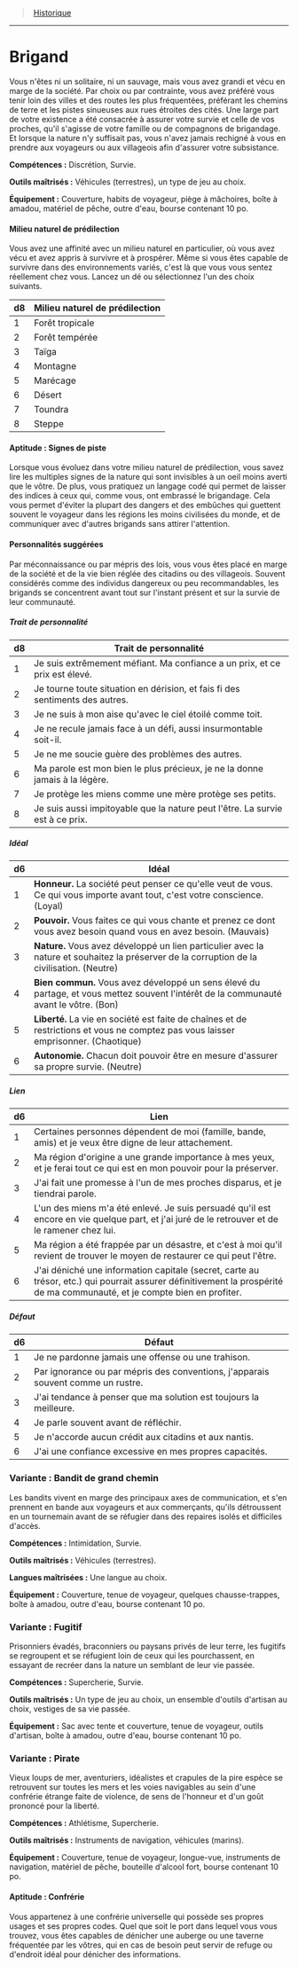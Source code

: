 
<!--BackgroundItem-->

> <!--ParentNameLink-->[Historique](backgrounds_hd.md)<!--/ParentNameLink-->

---

# <!--Name-->Brigand<!--/Name-->

Vous n'êtes ni un solitaire, ni un sauvage, mais vous avez grandi et vécu en marge de la société. Par choix ou par contrainte, vous avez préféré vous tenir loin des villes et des routes les plus fréquentées, préférant les chemins de terre et les pistes sinueuses aux rues étroites des cités. Une large part de votre existence a été consacrée à assurer votre survie et celle de vos proches, qu'il s'agisse de votre famille ou de compagnons de brigandage. Et lorsque la nature n'y suffisait pas, vous n'avez jamais rechigné à vous en prendre aux voyageurs ou aux villageois afin d'assurer votre subsistance.

**Compétences :** <!--Abilities-->Discrétion, Survie.<!--/Abilities-->

**Outils maîtrisés :** <!--MasteredTools-->Véhicules (terrestres), un type de jeu au choix.<!--/MasteredTools-->

**Équipement :** <!--Equipment-->Couverture, habits de voyageur, piège à mâchoires, boîte à amadou, matériel de pêche, outre d'eau, bourse contenant 10 po.<!--/Equipment-->

<!--BackgroundSpecialtyItem-->

#### <!--Name-->Milieu naturel de prédilection<!--/Name-->

Vous avez une affinité avec un milieu naturel en particulier, où vous avez vécu et avez appris à survivre et à prospérer. Même si vous êtes capable de survivre dans des environnements variés, c'est là que vous vous sentez réellement chez vous. Lancez un dé ou sélectionnez l'un des choix suivants.

|d8|Milieu naturel de prédilection|
|---|---|
|1|Forêt tropicale|
|2|Forêt tempérée|
|3|Taïga|
|4|Montagne|
|5|Marécage|
|6|Désert|
|7|Toundra|
|8|Steppe|

<!--/BackgroundSpecialtyItem-->

<!--SkillItem-->

#### <!--Name-->Aptitude : Signes de piste<!--/Name-->

Lorsque vous évoluez dans votre milieu naturel de prédilection, vous savez lire les multiples signes de la nature qui sont invisibles à un oeil moins averti que le vôtre. De plus, vous pratiquez un langage codé qui permet de laisser des indices à ceux qui, comme vous, ont embrassé le brigandage. Cela vous permet d'éviter la plupart des dangers et des embûches qui guettent souvent le voyageur dans les régions les moins civilisées du monde, et de communiquer avec d'autres brigands sans attirer l'attention.

<!--/SkillItem-->

<!--Items-->

#### <!--Name-->Personnalités suggérées<!--/Name-->

Par méconnaissance ou par mépris des lois, vous vous êtes placé en marge de la société et de la vie bien réglée des citadins ou des villageois. Souvent considérés comme des individus dangereux ou peu recommandables, les brigands se concentrent avant tout sur l'instant présent et sur la survie de leur communauté.

<!--PersonalityTraitItem-->

##### <!--Name-->Trait de personnalité<!--/Name-->

|d8|Trait de personnalité|
|---|---|
|1|Je suis extrêmement méfiant. Ma confiance a <!--br-->un prix, et ce prix est élevé.|
|2|Je tourne toute situation en dérision, et fais fi <!--br-->des sentiments des autres.|
|3|Je ne suis à mon aise qu'avec le ciel étoilé <!--br-->comme toit.|
|4|Je ne recule jamais face à un défi, aussi <!--br-->insurmontable soit-il.|
|5|Je ne me soucie guère des problèmes des <!--br-->autres.|
|6|Ma parole est mon bien le plus précieux, je ne <!--br-->la donne jamais à la légère.|
|7|Je protège les miens comme une mère protège <!--br-->ses petits.|
|8|Je suis aussi impitoyable que la nature peut <!--br-->l'être. La survie est à ce prix.|

<!--/PersonalityTraitItem-->

<!--PersonalityIdealItem-->

##### <!--Name-->Idéal<!--/Name-->

|d6|Idéal|
|---|---|
|1|**Honneur.** La société peut penser ce qu'elle veut <!--br-->de vous. Ce qui vous importe avant tout, c'est <!--br-->votre conscience. (Loyal)|
|2|**Pouvoir.** Vous faites ce qui vous chante et <!--br-->prenez ce dont vous avez besoin quand vous en <!--br-->avez besoin. (Mauvais)|
|3|**Nature.** Vous avez développé un lien <!--br-->particulier avec la nature et souhaitez la <!--br-->préserver de la corruption de la civilisation. <!--br-->(Neutre)|
|4|**Bien commun.** Vous avez développé un sens <!--br-->élevé du partage, et vous mettez souvent <!--br-->l'intérêt de la communauté avant le vôtre. <!--br-->(Bon)|
|5|**Liberté.** La vie en société est faite de chaînes <!--br-->et de restrictions et vous ne comptez pas vous <!--br-->laisser emprisonner. (Chaotique)|
|6|**Autonomie.** Chacun doit pouvoir être en <!--br-->mesure d'assurer sa propre survie. (Neutre)|

<!--/PersonalityIdealItem-->

<!--PersonalityLinkItem-->

##### <!--Name-->Lien<!--/Name-->

|d6|Lien|
|---|---|
|1|Certaines personnes dépendent de moi <!--br-->(famille, bande, amis) et je veux être digne de <!--br-->leur attachement.|
|2|Ma région d'origine a une grande importance <!--br-->à mes yeux, et je ferai tout ce qui est en mon <!--br-->pouvoir pour la préserver.|
|3|J'ai fait une promesse à l'un de mes proches <!--br-->disparus, et je tiendrai parole.|
|4|L'un des miens m'a été enlevé. Je suis persuadé <!--br-->qu'il est encore en vie quelque part, et j'ai juré <!--br-->de le retrouver et de le ramener chez lui.|
|5|Ma région a été frappée par un désastre, et <!--br-->c'est à moi qu'il revient de trouver le moyen de <!--br-->restaurer ce qui peut l'être.|
|6|J'ai déniché une information capitale <!--br-->(secret, carte au trésor, etc.) qui pourrait <!--br-->assurer définitivement la prospérité de ma <!--br-->communauté, et je compte bien en profiter.|

<!--/PersonalityLinkItem-->

<!--PersonalityDefectItem-->

##### <!--Name-->Défaut<!--/Name-->

|d6|Défaut|
|---|---|
|1|Je ne pardonne jamais une offense ou une <!--br-->trahison.|
|2|Par ignorance ou par mépris des conventions, <!--br-->j'apparais souvent comme un rustre.|
|3|J'ai tendance à penser que ma solution est <!--br-->toujours la meilleure.|
|4|Je parle souvent avant de réfléchir.|
|5|Je n'accorde aucun crédit aux citadins et aux <!--br-->nantis.|
|6|J'ai une confiance excessive en mes propres <!--br-->capacités.|

<!--/PersonalityDefectItem-->

<!--/Items-->

<!--SubBackgroundItem-->

### <!--Name-->Variante : Bandit de grand chemin<!--/Name-->

Les bandits vivent en marge des principaux axes de communication, et s'en prennent en bande aux voyageurs et aux commerçants, qu'ils détroussent en un tournemain avant de se réfugier dans des repaires isolés et difficiles d'accès.

**Compétences :** <!--Abilities-->Intimidation, Survie.<!--/Abilities-->

**Outils maîtrisés :** <!--MasteredTools-->Véhicules (terrestres).<!--/MasteredTools-->

**Langues maîtrisées :** <!--MasteredLanguages-->Une langue au choix.<!--/MasteredLanguages-->

**Équipement :** <!--Equipment-->Couverture, tenue de voyageur, quelques chausse-trappes, boîte à amadou, outre d'eau, bourse contenant 10 po.<!--/Equipment-->

<!--/SubBackgroundItem-->

<!--SubBackgroundItem-->

### <!--Name-->Variante : Fugitif<!--/Name-->

Prisonniers évadés, braconniers ou paysans privés de leur terre, les fugitifs se regroupent et se réfugient loin de ceux qui les pourchassent, en essayant de recréer dans la nature un semblant de leur vie passée.

**Compétences :** <!--Abilities-->Supercherie, Survie.<!--/Abilities-->

**Outils maîtrisés :** <!--MasteredTools-->Un type de jeu au choix, un ensemble d'outils d'artisan au choix, vestiges de sa vie passée.<!--/MasteredTools-->

**Équipement :** <!--Equipment-->Sac avec tente et couverture, tenue de voyageur, outils d'artisan, boîte à amadou, outre d'eau, bourse contenant 10 po.<!--/Equipment-->

<!--/SubBackgroundItem-->

<!--SubBackgroundItem-->

### <!--Name-->Variante : Pirate<!--/Name-->

Vieux loups de mer, aventuriers, idéalistes et crapules de la pire espèce se retrouvent sur toutes les mers et les voies navigables au sein d'une confrérie étrange faite de violence, de sens de l'honneur et d'un goût prononcé pour la liberté.

**Compétences :** <!--Abilities-->Athlétisme, Supercherie.<!--/Abilities-->

**Outils maîtrisés :** <!--MasteredTools-->Instruments de navigation, véhicules (marins).<!--/MasteredTools-->

**Équipement :** <!--Equipment-->Couverture, tenue de voyageur, longue-vue, instruments de navigation, matériel de pêche, bouteille d'alcool fort, bourse contenant 10 po.<!--/Equipment-->

<!--SkillItem-->

#### <!--Name-->Aptitude : Confrérie<!--/Name-->

Vous appartenez à une confrérie universelle qui possède ses propres usages et ses propres codes. Quel que soit le port dans lequel vous vous trouvez, vous êtes capables de dénicher une auberge ou une taverne fréquentée par les vôtres, qui en cas de besoin peut servir de refuge ou d'endroit idéal pour dénicher des informations.

<!--/SkillItem-->

<!--/SubBackgroundItem-->

<!--/BackgroundItem-->

